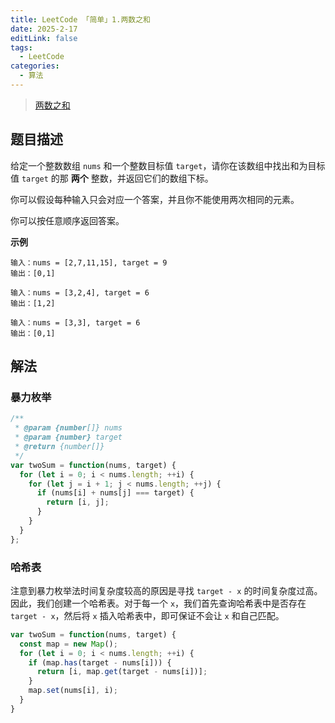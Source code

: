 ```yaml
---
title: LeetCode 「简单」1.两数之和
date: 2025-2-17
editLink: false
tags:
  - LeetCode
categories:
  - 算法
---
```


> [两数之和](https://leetcode.cn/problems/two-sum/description/)

## 题目描述

给定一个整数数组 `nums` 和一个整数目标值 `target`，请你在该数组中找出和为目标值 `target`  的那 **两个** 整数，并返回它们的数组下标。

你可以假设每种输入只会对应一个答案，并且你不能使用两次相同的元素。

你可以按任意顺序返回答案。

**示例**

```
输入：nums = [2,7,11,15], target = 9
输出：[0,1]

输入：nums = [3,2,4], target = 6
输出：[1,2]

输入：nums = [3,3], target = 6
输出：[0,1]
```

## 解法

### 暴力枚举

```js
/**
 * @param {number[]} nums
 * @param {number} target
 * @return {number[]}
 */
var twoSum = function(nums, target) {
  for (let i = 0; i < nums.length; ++i) {
    for (let j = i + 1; j < nums.length; ++j) {
      if (nums[i] + nums[j] === target) {
        return [i, j];
      }
    }
  }
};
```

### 哈希表

注意到暴力枚举法时间复杂度较高的原因是寻找 `target - x` 的时间复杂度过高。因此，我们创建一个哈希表。对于每一个 `x`，我们首先查询哈希表中是否存在 `target - x`，然后将 `x` 插入哈希表中，即可保证不会让 `x` 和自己匹配。

```js
var twoSum = function(nums, target) {
  const map = new Map();
  for (let i = 0; i < nums.length; ++i) {
    if (map.has(target - nums[i])) {
      return [i, map.get(target - nums[i])];
    }
    map.set(nums[i], i);
  }
}
```

